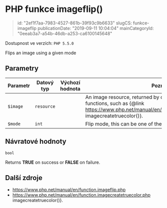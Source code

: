 PHP funkce imageflip()
================================

> id: "2ef1f7aa-7983-4527-861b-39f93c9b6633"
> slugCS: funkce-imageflip
> publicationDate: "2019-09-11 10:04:04"
> mainCategoryId: "0eeab3a7-a54b-46db-a253-ca6100145648"

Dostupnost ve verzích: `PHP 5.5.0`

Flips an image using a given mode


Parametry
--------------

| Parametr | Datový typ | Výchozí hodnota | Poznámka |
|-----|-----|-----|-----|
| `$image` | `resource` |  | An image resource, returned by one of the image creation functions, such as {@link https://www.php.net/manual/en/function.imagecreatetruecolor.php imagecreatetruecolor()}. |
| `$mode` | `int` |  | Flip mode, this can be one of the <b>IMG_FLIP_*</b> constants: |


Návratové hodnoty
----------------

`bool`

Returns <b>TRUE</b> on success or <b>FALSE</b> on failure.

Další zdroje
------------


- https://www.php.net/manual/en/function.imageflip.php
- https://www.php.net/manual/en/function.imagecreatetruecolor.php imagecreatetruecolor()}.
</p>
